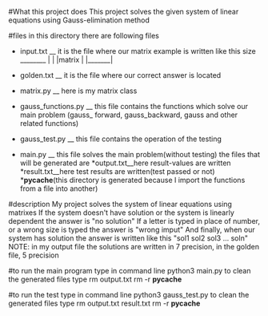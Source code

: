 #What this project does
 This project solves the given system of linear equations using Gauss-elimination method

#files
 in this directory there are following files
* input.txt __ it is the file where our matrix example is written like this
	        size
		________
               |       |
               |matrix |
               |_______|

* golden.txt __ it is the file where our correct answer is located
* matrix.py __ here is my matrix class
* gauss_functions.py __ this file contains the functions which solve our main problem (gauss_ forward, gauss_backward, gauss and other related functions) 
* gauss_test.py __ this file  contains the operation of the testing 
* main.py __ this file solves the main problem(without testing)
 the files that will be generated are 
*output.txt__here result-values are written
*result.txt__here test results are written(test passed or not)
*__pycache__(this directory is generated because I import the functions from a file into another)



#description
My project solves the system of linear equations using matrixes
If the system doesn't have solution or the system is linearly dependent the answer is "no solution"
If a letter is typed in place of number, or a wrong size is typed the answer is "wrong imput"
And finally, when our system has solution the answer is written like this   "sol1 sol2 sol3 ... soln"
NOTE: in my output file the solutions are written in 7 precision, in the golden file, 5 precision



#to run the main program type in command line
 python3 main.py
to clean the generated files type 
 rm output.txt
 rm -r __pycache__


#to run the test type in command line
 python3 gauss_test.py
to clean the generated files type 
 rm output.txt result.txt
 rm -r __pycache__
